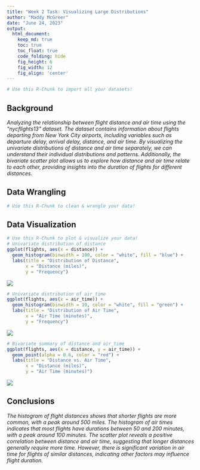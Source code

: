 ```yaml
---
title: "Week 2 Task: Visualizing Large Distributions"
author: "Maddy McGreer"
date: "June 24, 2023"
output:
  html_document:  
    keep_md: true
    toc: true
    toc_float: true
    code_folding: hide
    fig_height: 6
    fig_width: 12
    fig_align: 'center'
---
```







```r
# Use this R-Chunk to import all your datasets!
```

## Background

_Analyzing the relationship between flight distance and air time using the "nycflights13" dataset. The dataset contains information about flights departing from New York City airports, including variables such as departure delay, arrival delay, distance, and air time. By visualizing the univariate distributions of distance and air time separately, we can understand their individual distributions and patterns. Additionally, the bivariate scatter plot allows us to explore how distance and air time relate to each other, providing insights into the duration of flights for different distances._

## Data Wrangling


```r
# Use this R-Chunk to clean & wrangle your data!
```

## Data Visualization


```r
# Use this R-Chunk to plot & visualize your data!
# Univariate distribution of distance
ggplot(flights, aes(x = distance)) +
  geom_histogram(binwidth = 100, color = "white", fill = "blue") +
  labs(title = "Distribution of Distance",
       x = "Distance (miles)",
       y = "Frequency")
```

![](w02task_files/figure-html/plot_data-1.png)<!-- -->

```r
# Univariate distribution of air_time
ggplot(flights, aes(x = air_time)) +
  geom_histogram(binwidth = 10, color = "white", fill = "green") +
  labs(title = "Distribution of Air Time",
       x = "Air Time (minutes)",
       y = "Frequency")
```

![](w02task_files/figure-html/plot_data-2.png)<!-- -->

```r
# Bivariate summary of distance and air_time
ggplot(flights, aes(x = distance, y = air_time)) +
  geom_point(alpha = 0.6, color = "red") +
  labs(title = "Distance vs. Air Time",
       x = "Distance (miles)",
       y = "Air Time (minutes)")
```

![](w02task_files/figure-html/plot_data-3.png)<!-- -->

## Conclusions

_The histogram of flight distances shows that shorter flights are more common, with a peak around 500 miles. The histogram of air times indicates that most flights have durations between 50 and 200 minutes, with a peak around 100 minutes. The scatter plot reveals a positive correlation between distance and air time, suggesting that longer distances generally require more time. However, there is significant variation in air time for flights of similar distances, indicating other factors may influence flight duration._
